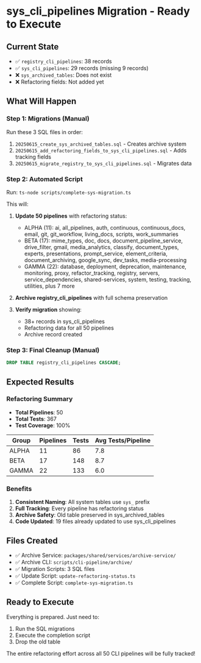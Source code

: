 # sys_cli_pipelines Migration - Ready to Execute

## Current State
- ✅ `registry_cli_pipelines`: 38 records
- ✅ `sys_cli_pipelines`: 29 records (missing 9 records)
- ❌ `sys_archived_tables`: Does not exist
- ❌ Refactoring fields: Not added yet

## What Will Happen

### Step 1: Migrations (Manual)
Run these 3 SQL files in order:
1. `20250615_create_sys_archived_tables.sql` - Creates archive system
2. `20250615_add_refactoring_fields_to_sys_cli_pipelines.sql` - Adds tracking fields
3. `20250615_migrate_registry_to_sys_cli_pipelines.sql` - Migrates data

### Step 2: Automated Script
Run: `ts-node scripts/complete-sys-migration.ts`

This will:
1. **Update 50 pipelines** with refactoring status:
   - ALPHA (11): ai, all_pipelines, auth, continuous, continuous_docs, email, git, git_workflow, living_docs, scripts, work_summaries
   - BETA (17): mime_types, doc, docs, document_pipeline_service, drive_filter, gmail, media_analytics, classify, document_types, experts, presentations, prompt_service, element_criteria, document_archiving, google_sync, dev_tasks, media-processing
   - GAMMA (22): database, deployment, deprecation, maintenance, monitoring, proxy, refactor_tracking, registry, servers, service_dependencies, shared-services, system, testing, tracking, utilities, plus 7 more

2. **Archive registry_cli_pipelines** with full schema preservation

3. **Verify migration** showing:
   - 38+ records in sys_cli_pipelines
   - Refactoring data for all 50 pipelines
   - Archive record created

### Step 3: Final Cleanup (Manual)
```sql
DROP TABLE registry_cli_pipelines CASCADE;
```

## Expected Results

### Refactoring Summary
- **Total Pipelines**: 50
- **Total Tests**: 367
- **Test Coverage**: 100%

| Group | Pipelines | Tests | Avg Tests/Pipeline |
|-------|-----------|-------|-------------------|
| ALPHA | 11 | 86 | 7.8 |
| BETA | 17 | 148 | 8.7 |
| GAMMA | 22 | 133 | 6.0 |

### Benefits
1. **Consistent Naming**: All system tables use `sys_` prefix
2. **Full Tracking**: Every pipeline has refactoring status
3. **Archive Safety**: Old table preserved in sys_archived_tables
4. **Code Updated**: 19 files already updated to use sys_cli_pipelines

## Files Created
- ✅ Archive Service: `packages/shared/services/archive-service/`
- ✅ Archive CLI: `scripts/cli-pipeline/archive/`
- ✅ Migration Scripts: 3 SQL files
- ✅ Update Script: `update-refactoring-status.ts`
- ✅ Complete Script: `complete-sys-migration.ts`

## Ready to Execute
Everything is prepared. Just need to:
1. Run the SQL migrations
2. Execute the completion script
3. Drop the old table

The entire refactoring effort across all 50 CLI pipelines will be fully tracked!